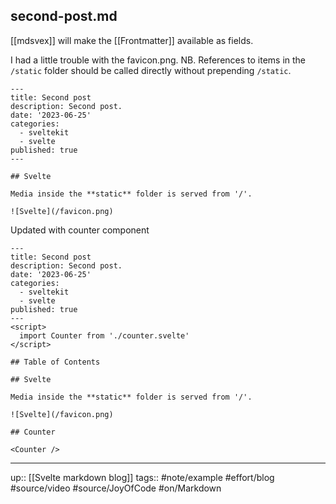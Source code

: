 ## second-post.md

[[mdsvex]] will make the [[Frontmatter]] available as fields.

I had a little trouble with the favicon.png. NB. References to items in the `/static` folder should be called directly without prepending `/static`.

```
---
title: Second post
description: Second post.
date: '2023-06-25'
categories:
  - sveltekit
  - svelte
published: true
---

## Svelte

Media inside the **static** folder is served from '/'.

![Svelte](/favicon.png)
```

Updated with counter component

```
---
title: Second post
description: Second post.
date: '2023-06-25'
categories:
  - sveltekit
  - svelte
published: true
---
<script>
  import Counter from './counter.svelte'
</script>

## Table of Contents

## Svelte

Media inside the **static** folder is served from '/'.

![Svelte](/favicon.png)

## Counter

<Counter />
```


---
up:: [[Svelte markdown blog]]
tags:: #note/example #effort/blog #source/video #source/JoyOfCode #on/Markdown 
